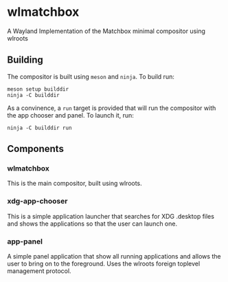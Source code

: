 # wlmatchbox

A Wayland Implementation of the Matchbox minimal compositor using wlroots

## Building

The compositor is built using `meson` and `ninja`. To build run:

```shell
meson setup builddir
ninja -C builddir
```

As a convinence, a `run` target is provided that will run the compositor with
the app chooser and panel. To launch it, run:

```shell
ninja -C builddir run
```

## Components

### wlmatchbox

This is the main compositor, built using wlroots.

### xdg-app-chooser

This is a simple application launcher that searches for XDG .desktop files and
shows the applications so that the user can launch one.

### app-panel

A simple panel application that show all running applications and allows the
user to bring on to the foreground. Uses the wlroots foreign toplevel
management protocol.

